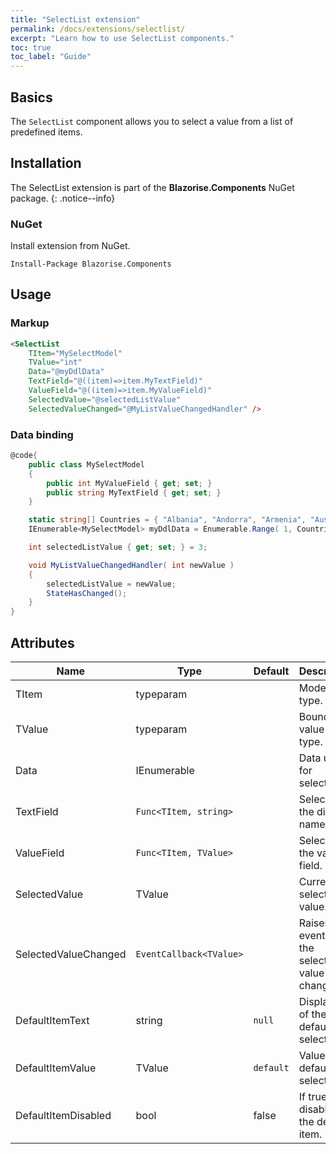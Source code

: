 ```yaml
---
title: "SelectList extension"
permalink: /docs/extensions/selectlist/
excerpt: "Learn how to use SelectList components."
toc: true
toc_label: "Guide"
---
```


## Basics

The `SelectList` component allows you to select a value from a list of predefined items.

## Installation

The SelectList extension is part of the **Blazorise.Components** NuGet package.
{: .notice--info}

### NuGet

Install extension from NuGet.

```
Install-Package Blazorise.Components
```

## Usage

### Markup

```html
<SelectList
    TItem="MySelectModel"
    TValue="int"
    Data="@myDdlData"
    TextField="@((item)=>item.MyTextField)"
    ValueField="@((item)=>item.MyValueField)"
    SelectedValue="@selectedListValue"
    SelectedValueChanged="@MyListValueChangedHandler" />
```

### Data binding

```cs
@code{
    public class MySelectModel
    {
        public int MyValueField { get; set; }
        public string MyTextField { get; set; }
    }

    static string[] Countries = { "Albania", "Andorra", "Armenia", "Austria", "Azerbaijan", "Belarus", "Belgium", "Bosnia & Herzegovina", "Bulgaria", "Croatia", "Cyprus", "Czech Republic", "Denmark", "Estonia", "Finland", "France", "Georgia", "Germany", "Greece", "Hungary", "Iceland", "Ireland", "Italy", "Kosovo", "Latvia", "Liechtenstein", "Lithuania", "Luxembourg", "Macedonia", "Malta", "Moldova", "Monaco", "Montenegro", "Netherlands", "Norway", "Poland", "Portugal", "Romania", "Russia", "San Marino", "Serbia", "Slovakia", "Slovenia", "Spain", "Sweden", "Switzerland", "Turkey", "Ukraine", "United Kingdom", "Vatican City" };
    IEnumerable<MySelectModel> myDdlData = Enumerable.Range( 1, Countries.Length ).Select( x => new MySelectModel { MyTextField = Countries[x - 1], MyValueField = x } );

    int selectedListValue { get; set; } = 3;

    void MyListValueChangedHandler( int newValue )
    {
        selectedListValue = newValue;
        StateHasChanged();
    }
}
```

## Attributes

| Name                 | Type                       | Default    | Description                                           |
|----------------------|----------------------------|------------|-------------------------------------------------------|
| TItem                | typeparam                  |            | Model data type.                                      |
| TValue               | typeparam                  |            | Bound value data type.                                |
| Data                 | IEnumerable<TItem>         |            | Data used for selection.                              |
| TextField            | `Func<TItem, string>`      |            | Selector for the display name field.                  |
| ValueField           | `Func<TItem, TValue>`      |            | Selector for the value field.                         |
| SelectedValue        | TValue                     |            | Currently selected value.                             |
| SelectedValueChanged | `EventCallback<TValue>`    |            | Raises an event after the selected value has changed. |
| DefaultItemText      | string                     | `null`     | Display text of the default select item.              |
| DefaultItemValue     | TValue                     | `default`  | Value of the default select item.                     |
| DefaultItemDisabled  | bool                       | false      | If true, disables the default item.                   |
